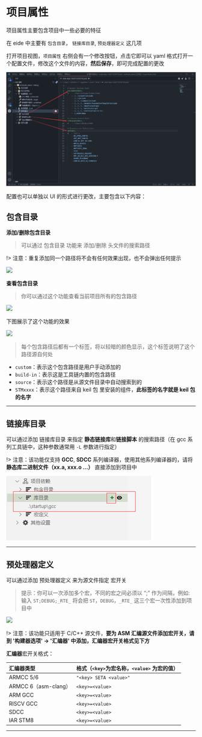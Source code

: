 # 项目属性

项目属性主要包含项目中一些必要的特征

在 eide 中主要有 `包含目录`， `链接库目录`, `预处理器定义` 这几项

打开项目视图，`项目属性` 右侧会有一个修改按钮，点击它即可以 yaml 格式打开一个配置文件，修改这个文件的内容，**然后保存**，即可完成配置的更改

![](../img/prj_attr.png)

配置也可以单独以 UI 的形式进行更改，主要包含以下内容：

## 包含目录

**添加/删除包含目录**

> 可以通过 包含目录 功能来 添加/删除 头文件的搜索路径

!> 注意：重复添加同一个路径将不会有任何效果出现，也不会弹出任何提示

![](https://img-blog.csdnimg.cn/20200612015716140.png)

**查看包含目录**

> 你可以通过这个功能查看当前项目所有的包含路径

![](https://img-blog.csdnimg.cn/20200612020433395.png)

下图展示了这个功能的效果

![](https://img-blog.csdnimg.cn/20200612020607959.png?x-oss-process=image/watermark,type_ZmFuZ3poZW5naGVpdGk,shadow_10,text_aHR0cHM6Ly9ibG9nLmNzZG4ubmV0L3FxXzQwODMzODEw,size_16,color_FFFFFF,t_70)

> 每个包含路径后都有一个标签，将以较暗的颜色显示，这个标签说明了这个路径源自何处

- `custom`：表示这个包含路径是用户手动添加的
- `build-in`：表示这是工具链内置的包含路径
- `source`：表示这个路径是从源文件目录中自动搜索到的
- `STMxxxx`：表示这个路径来自 keil 包 里安装的组件，**此标签的名字就是 keil 包的名字**

***

## 链接库目录

可以通过添加 链接库目录 来指定 **静态链接库**和**链接脚本** 的搜索路径（在 gcc 系列工具链中，这种参数通常用 `-L` 参数进行指定）

!> 注意：该功能仅支持 **GCC**, **SDCC** 系列编译器，使用其他系列编译器的，请将 **静态库二进制文件（xx.a, xxx.o ...）** 直接添加到项目中

![](../img/dep_add_lib_inc.png)

***

## 预处理器定义

可以通过添加 预处理器定义 来为源文件指定 宏开关

> 提示：你可以一次添加多个宏，不同的宏之间必须以 “;” 作为间隔，例如: 输入 `ST;DEBUG;_RTE_` 将会把 `ST`，`DEBUG`，`_RTE_` 这三个宏一次性添加到项目中

![](https://img-blog.csdnimg.cn/20200612021943618.png)

!> 注意：该功能只适用于 C/C++ 源文件，**要为 ASM 汇编源文件添加宏开关，请到 '构建器选项' -> '汇编器' 中添加，汇编器宏开关格式见下方**

**汇编器**宏开关格式：

| 汇编器类型 | 格式（`<key>`为宏名称，`<value>` 为宏的值） |
|:--|:--|
| ARMCC 5/6 | `"<key> SETA <value>"` |
| ARMCC 6（asm-clang） | `<key>=<value>` |
| ARM GCC | `<key>=<value>` |
| RISCV GCC | `<key>=<value>` |
| SDCC | `<key>=<value>` |
| IAR STM8 | `<key>=<value>` |

***
